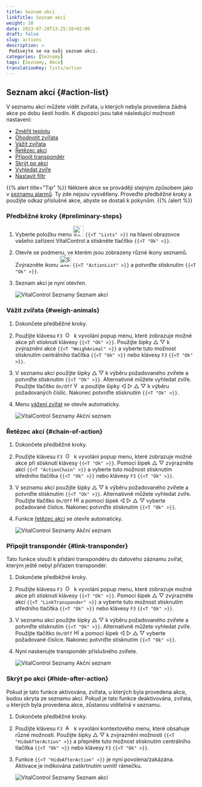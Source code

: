 ```yaml
---
title: Seznam akcí
linkTitle: Seznam akcí
weight: 30
date: 2023-07-28T13:25:28+02:00
draft: false
slug: actions
description: >
 Podívejte se na svůj seznam akcí.
categories: [Seznamy]
tags: [Seznamy, Akce]
translationKey: lists/action
---
```

## Seznam akcí {#action-list}

V seznamu akcí můžete vidět zvířata, u kterých nebyla provedena žádná akce po dobu šesti hodin. K dispozici jsou také následující možnosti nastavení:

- [Změřit teplotu](../alarm/#take-temperature)
- [Ohodnotit zvířata](../alarm/#rate-animal)
- [Vážit zvířata](#weigh-animals)
- [Řetězec akcí](#chain-of-action)
- [Připojit transpondér](#link-transponder)
- [Skrýt po akci](#hide-after-action)
- [Vyhledat zvíře](../alarm/#search-animal)
- [Nastavit filtr](../alarm/#set-filter)

{{% alert title="Tip" %}}
Některé akce se provádějí stejným způsobem jako v [seznamu alarmů](../alarm). Ty zde nejsou vysvětleny. Proveďte předběžné kroky a použijte odkaz příslušné akce, abyste se dostali k pokynům.
{{% /alert %}}

### Předběžné kroky {#preliminary-steps}

1. Vyberte položku menu <img src="/icons/main/lists.svg" width="28" align="bottom" alt="Seznamy" />  `{{<T "Lists" >}}` na hlavní obrazovce vašeho zařízení VitalControl a stiskněte tlačítko `{{<T "Ok" >}}`.

2. Otevře se podmenu, ve kterém jsou zobrazeny různé ikony seznamů. Zvýrazněte ikonu <img src="/icons/lists/actionlist.svg" width="30" align="bottom" alt="Seznam akcí" /> `{{<T "ActionList" >}}` a potvrďte stisknutím `{{<T "Ok" >}}`.

3. Seznam akcí je nyní otevřen.

   ![VitalControl Seznamy Seznam akcí](../images/firststeps3.png "Předběžné kroky")

### Vážit zvířata {#weigh-animals}

1. Dokončete předběžné kroky.

2. Použijte klávesu `F3` &nbsp;<img src="/icons/footer/open-popup.svg" width="15" align="bottom" alt="Otevřít popup" />&nbsp; k vyvolání popup menu, které zobrazuje možné akce při stisknutí klávesy `{{<T "Ok" >}}`. Použijte šipky △ ▽ k zvýraznění akce `{{<T "WeighAnimal" >}}` a vyberte tuto možnost stisknutím centrálního tlačítka `{{<T "Ok" >}}` nebo klávesy `F3` `{{<T "Ok" >}}`.

3. V seznamu akcí použijte šipky △ ▽ k výběru požadovaného zvířete a potvrďte stisknutím `{{<T "Ok" >}}`. Alternativně můžete vyhledat zvíře. Použijte tlačítko `On/Off` <img src="/icons/footer/search.svg" width="15" align="bottom" alt="Vyhledat" /> a použijte šipky ◁ ▷ △ ▽ k výběru požadovaných číslic. Nakonec potvrďte stisknutím `{{<T "Ok" >}}`.


4. Menu [vážení zvířat](../../actions/record-weight/) se otevře automaticky.

   ![VitalControl Seznamy Akční seznam](../images/weightanimals.png "Vážení zvířat")

### Řetězec akcí {#chain-of-action}

1. Dokončete předběžné kroky.

2. Použijte klávesu `F3` &nbsp;<img src="/icons/footer/open-popup.svg" width="15" align="bottom" alt="Otevřít popup" />&nbsp; k vyvolání popup menu, které zobrazuje možné akce při stisknutí klávesy `{{<T "Ok" >}}`. Pomocí šipek △ ▽ zvýrazněte akci `{{<T "ActionChain" >}}` a vyberte tuto možnost stisknutím středního tlačítka `{{<T "Ok" >}}` nebo klávesy `F3` `{{<T "Ok" >}}`.

3. V seznamu akcí použijte šipky △ ▽ k výběru požadovaného zvířete a potvrďte stisknutím `{{<T "Ok" >}}`. Alternativně můžete vyhledat zvíře. Použijte tlačítko `On/Off` <img src="/icons/footer/search.svg" width="15" align="bottom" alt="Hledat" /> a pomocí šipek ◁ ▷ △ ▽ vyberte požadované číslice. Nakonec potvrďte stisknutím `{{<T "Ok" >}}`.

4. Funkce [řetězec akcí](../../chain-of-actions) se otevře automaticky.

   ![VitalControl Seznamy Akční seznam](../images/chainofaction.png "Řetězec akcí")

### Připojit transpondér {#link-transponder}

Tato funkce slouží k přidání transpondéru do datového záznamu zvířat, kterým ještě nebyl přiřazen transpondér.

1. Dokončete předběžné kroky.

2. Použijte klávesu `F3` &nbsp;<img src="/icons/footer/open-popup.svg" width="15" align="bottom" alt="Otevřít popup" />&nbsp; k vyvolání popup menu, které zobrazuje možné akce při stisknutí klávesy `{{<T "Ok" >}}`. Pomocí šipek △ ▽ zvýrazněte akci `{{<T "LinkTransponder" >}}` a vyberte tuto možnost stisknutím středního tlačítka `{{<T "Ok" >}}` nebo klávesy `F3` `{{<T "Ok" >}}`.

3. V seznamu akcí použijte šipky △ ▽ k výběru požadovaného zvířete a potvrďte stisknutím `{{<T "Ok" >}}`. Alternativně můžete vyhledat zvíře. Použijte tlačítko `On/Off` <img src="/icons/footer/search.svg" width="15" align="bottom" alt="Hledat" /> a pomocí šipek ◁ ▷ △ ▽ vyberte požadované číslice. Nakonec potvrďte stisknutím `{{<T "Ok" >}}`.

4. Nyní naskenujte transpondér příslušného zvířete.

   ![VitalControl Seznamy Akční seznam](../images/linktransponder.png "Připojit transpondér")

### Skrýt po akci {#hide-after-action}

Pokud je tato funkce aktivována, zvířata, u kterých byla provedena akce, budou skryta ze seznamu akcí. Pokud je tato funkce deaktivována, zvířata, u kterých byla provedena akce, zůstanou viditelná v seznamu.

1. Dokončete předběžné kroky.

2. Použijte klávesu `F3` &nbsp;<img src="/icons/footer/open-popup.svg" width="15" align="bottom" alt="Akce" />&nbsp; k vyvolání kontextového menu, které obsahuje různé možnosti. Použijte šipky △ ▽ k zvýraznění možnosti `{{<T "HideAfterAction" >}}` a přepněte tuto možnost stisknutím centrálního tlačítka `{{<T "Ok" >}}` nebo klávesy `F3` `{{<T "Ok" >}}`.

3. Funkce `{{<T "HideAfterAction" >}}` je nyní povolena/zakázána. Aktivace je indikována zaškrtnutím uvnitř rámečku.

   ![VitalControl Seznamy Seznam akcí](../images/hideafteraction.png "Skrýt po akci")
